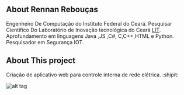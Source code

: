 ## About Rennan Rebouças

Engenheiro De Computação do Instituto Federal do Ceará.
Pesquisar Cientifíco Do Laboratório de Inovação tecnológica do Ceará [LIT](http://lit.ifce.edu.br/).
Aprofundamento em linguagens Java ,JS ,C#, C,C++,HTML e Python.
Pesquisador em Segurança IOT.

## About This project
Criação de aplicativo web para controle interna de rede elétrica. :shipit:



![alt tag](http://ericsteinborn.com/github-for-cats/img/ironcat.png)

